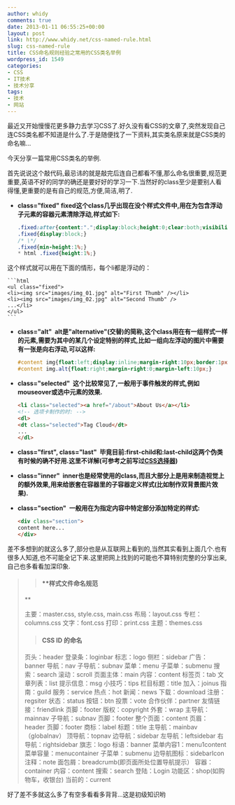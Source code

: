 ```yaml
---
author: whidy
comments: true
date: 2013-01-11 06:55:25+00:00
layout: post
link: http://www.whidy.net/css-named-rule.html
slug: css-named-rule
title: CSS命名规则经验之常用的CSS类名举例
wordpress_id: 1549
categories:
- CSS
- IT技术
- 技术分享
tags:
- 技术
- 网站
---
```


最近又开始慢慢花更多静力去学习CSS了.好久没有看CSS的文章了,突然发现自己连CSS类名都不知道是什么了.于是随便找了一下资料,其实类名原来就是CSS类的命名嘛...

今天分享一篇常用CSS类名的举例.

首先说说这个敲代码,最忌讳的就是敲完后连自己都看不懂,那么命名很重要,规范更重要,英语不好的同学的确还是要好好的学习一下.当然好的class至少是要别人看得懂,更重要的是有自己的规范,方便,简洁,明了.



	
  * **class="fixed" fixed这个class几乎出现在没个样式文件中,用在为包含浮动子元素的容器元素清除浮动,样式如下:**


    
    ```css
    .fixed:after{content:".";display:block;height:0;clear:both;visibility:hidden;}
    .fixed{display:block;}
    /* \*/
    .fixed{min-height:1%;}
    * html .fixed{height:1%;}
    ```



这个样式就可以用在下面的情形，每个li都是浮动的：

<!-- more -->


    
    ```html
    <ul class="fixed">
    <li><img src="images/img_01.jpg" alt="First Thumb" /></li>
    <li><img src="images/img_02.jpg" alt="Second Thumb" />
    ...</li>
    </ul>
    ```





	
  * **class="alt"  alt是"alternative"(交替)的简称,这个class用在有一组样式一样的元素,需要为其中的某几个设定特别的样式,比如一组向左浮动的图片中需要有一张是向右浮动,可以这样:**


    
    ```css
    #content img{float:left;display:inline;margin-right:10px;border:1px solid #ccc;padding:1em 0;background:#fff;}
    #content img.alt{float:right;margin-right:0;margin-left:10px;}
    ```





	
  * **class="selected"  这个比较常见了,一般用于事件触发的样式,例如mouseover或选中元素的效果.**


    
    ```html
    <li class="selected"><a href="/about">About Us</a></li>
    <!-- 选项卡制作的时: -->
    <dl>
    <dt class="selected">Tag Cloud</dt>
    ...
    </dl>
    ```





	
  * **class="first", class="last"  毕竟目前:first-child和:last-child这两个伪类有时候的确不好用.这里不详解(可参考之前写过[CSS选择器](http://www.whidy.net/how-to-remove-margins-for-first-last-elements.html))**

	
  * **class="inner"  inner也是经常使用的class,而且大部分上是用来制造视觉上的额外效果,用来给嵌套在容器里的子容器定义样式(比如制作双背景图片效果).**

	
  * **class="section"  一般用在为指定内容中特定部分添加特定的样式:**


    
    ```html
    <div class="section">
    content here...
    </div>
    ```






差不多想到的就这么多了,部分也是从互联网上看到的,当然其实看到上面几个.也有很多人知道,也不可能全记下来.这里把网上找到的可能也不算特别完整的分享出来,自己也多看看加深印象.


<blockquote>

> 
> #### **样式文件命名规范
**
> 
> 
主要：master.css, style.css, main.css
布局：layout.css
专栏：columns.css
文字：font.css
打印：print.css
主题：themes.css


> 
> #### **CSS ID 的命名**
> 
> 
页头：header
登录条：loginbar
标志：logo
侧栏：sidebar
广告：banner
导航：nav
子导航：subnav
菜单：menu
子菜单：submenu
搜索：search
滚动：scroll
页面主体：main
内容：content
标签页：tab
文章列表：list
提示信息：msg
小技巧：tips
栏目标题：title
加入：joinus
指南：guild
服务：service
热点：hot
新闻：news
下载：download
注册：regsiter
状态：status
按钮：btn
投票：vote
合作伙伴：partner
友情链接：friendlink
页脚：footer
版权：copyright
外套：wrap
主导航：mainnav
子导航：subnav
页脚：footer
整个页面：content
页眉：header
页脚：footer
商标：label
标题：title
主导航：mainbav（globalnav）
顶导航：topnav
边导航：sidebar
左导航：leftsidebar
右导航：rightsidebar
旗志：logo
标语：banner
菜单内容1：menu1content
菜单容量：menucontainer
子菜单：submenu
边导航图标：sidebarIcon
注释：note
面包屑：breadcrumb(即页面所处位置导航提示）
容器：container
内容：content
搜索：search
登陆：Login
功能区：shop(如购物车，收银台)
当前的：current
</blockquote>


好了差不多就这么多了有空多看看多背背...这是初级知识哟
